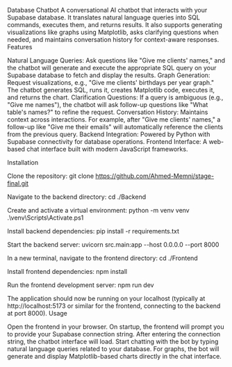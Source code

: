 Database Chatbot
A conversational AI chatbot that interacts with your Supabase database. It translates natural language queries into SQL commands, executes them, and returns results. It also supports generating visualizations like graphs using Matplotlib, asks clarifying questions when needed, and maintains conversation history for context-aware responses.
Features

Natural Language Queries: Ask questions like "Give me clients' names," and the chatbot will generate and execute the appropriate SQL query on your Supabase database to fetch and display the results.
Graph Generation: Request visualizations, e.g., "Give me clients' birthdays per year graph." The chatbot generates SQL, runs it, creates Matplotlib code, executes it, and returns the chart.
Clarification Questions: If a query is ambiguous (e.g., "Give me names"), the chatbot will ask follow-up questions like "What table's names?" to refine the request.
Conversation History: Maintains context across interactions. For example, after "Give me clients' names," a follow-up like "Give me their emails" will automatically reference the clients from the previous query.
Backend Integration: Powered by Python with Supabase connectivity for database operations.
Frontend Interface: A web-based chat interface built with modern JavaScript frameworks.

Installation

Clone the repository:
git clone https://github.com/Ahmed-Memni/stage-final.git


Navigate to the backend directory:
cd ./Backend


Create and activate a virtual environment:
python -m venv venv
.\venv\Scripts\Activate.ps1  


Install backend dependencies:
pip install -r requirements.txt


Start the backend server:
uvicorn src.main:app --host 0.0.0.0 --port 8000


In a new terminal, navigate to the frontend directory:
cd ./Frontend


Install frontend dependencies:
npm install


Run the frontend development server:
npm run dev



The application should now be running on your localhost (typically at http://localhost:5173 or similar for the frontend, connecting to the backend at port 8000).
Usage

Open the frontend in your browser.
On startup, the frontend will prompt you to provide your Supabase connection string.
After entering the connection string, the chatbot interface will load.
Start chatting with the bot by typing natural language queries related to your database.
For graphs, the bot will generate and display Matplotlib-based charts directly in the chat interface.
